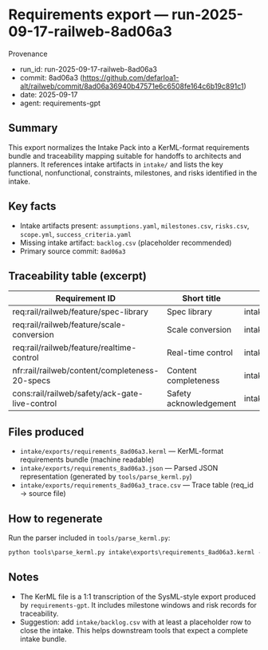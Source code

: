 # Requirements export — run-2025-09-17-railweb-8ad06a3

Provenance

- run_id: run-2025-09-17-railweb-8ad06a3
- commit: 8ad06a3 (https://github.com/defarloa1-alt/railweb/commit/8ad06a36940b47571e6c6508fe164c6b19c891c1)
- date: 2025-09-17
- agent: requirements-gpt


## Summary

This export normalizes the Intake Pack into a KerML-format requirements bundle and traceability mapping suitable for handoffs to architects and planners. It references intake artifacts in `intake/` and lists the key functional, nonfunctional, constraints, milestones, and risks identified in the intake.


## Key facts

- Intake artifacts present: `assumptions.yaml`, `milestones.csv`, `risks.csv`, `scope.yml`, `success_criteria.yaml`
- Missing intake artifact: `backlog.csv` (placeholder recommended)
- Primary source commit: `8ad06a3`


## Traceability table (excerpt)

| Requirement ID | Short title | Source artifact |
|---|---|---|
| req:rail/railweb/feature/spec-library | Spec library | intake/scope.yml |
| req:rail/railweb/feature/scale-conversion | Scale conversion | intake/scope.yml |
| req:rail/railweb/feature/realtime-control | Real-time control | intake/scope.yml |
| nfr:rail/railweb/content/completeness-20-specs | Content completeness | intake/success_criteria.yaml |
| cons:rail/railweb/safety/ack-gate-live-control | Safety acknowledgement | intake/scope.yml |


## Files produced

- `intake/exports/requirements_8ad06a3.kerml` — KerML-format requirements bundle (machine readable)
- `intake/exports/requirements_8ad06a3.json` — Parsed JSON representation (generated by `tools/parse_kerml.py`)
- `intake/exports/requirements_8ad06a3_trace.csv` — Trace table (req_id → source file)


## How to regenerate

Run the parser included in `tools/parse_kerml.py`:

```cmd
python tools\parse_kerml.py intake\exports\requirements_8ad06a3.kerml --out-dir intake\exports
```


## Notes

- The KerML file is a 1:1 transcription of the SysML-style export produced by `requirements-gpt`. It includes milestone windows and risk records for traceability.
- Suggestion: add `intake/backlog.csv` with at least a placeholder row to close the intake. This helps downstream tools that expect a complete intake bundle.

